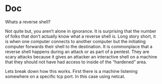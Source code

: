 # Doc
Whats a reverse shell? 

Not quite but, you aren’t alone in ignorance. It is surprising that the number of folks that don’t actually know what a reverse shell is. Long story short, it is when one computer connects to another computer but the initiating computer forwards their shell to the destination. It is commonplace that a reverse shell happens during an attack or as part of a pentest. They are scary attacks because it gives an attacker an interactive shell on a machine that they should not have had access to inside of the “hardened” area.

Lets break down how this works. 
First there is a machine listening somewhere on a specific tcp port. In this case using netcat.
